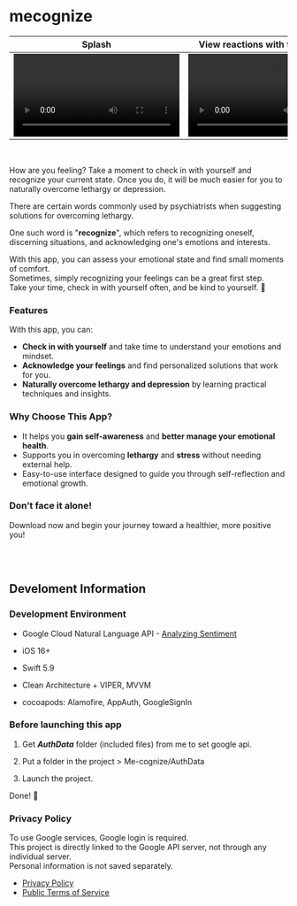 # mecognize

| Splash | View reactions with the keyboard | Send and response of data |
| ------------- | ------------- | ------------- | 
| <video src="https://github.com/decaf-hailey/mecognize/assets/124033750/25f63c4f-3578-4c2a-ae70-2e25109a0e3c">  | <video src="https://github.com/decaf-hailey/mecognize/assets/124033750/8ee22512-0b4b-4bfe-91c4-5180fdd4ea24">| <video src="https://github.com/decaf-hailey/mecognize/assets/124033750/698a14b8-5910-4332-bed8-df0551905f02"> |

<br>

How are you feeling? Take a moment to check in with yourself and recognize your current state. Once you do, it will be much easier for you to naturally overcome lethargy or depression.

There are certain words commonly used by psychiatrists when suggesting solutions for overcoming lethargy.

One such word is "**recognize**", which refers to recognizing oneself, discerning situations, and acknowledging one's emotions and interests.

With this app, you can assess your emotional state and find small moments of comfort.  
        Sometimes, simply recognizing your feelings can be a great first step.  
        Take your time, check in with yourself often, and be kind to yourself. 💙  


### Features

With this app, you can:

- **Check in with yourself** and take time to understand your emotions and mindset.
- **Acknowledge your feelings** and find personalized solutions that work for you.
- **Naturally overcome lethargy and depression** by learning practical techniques and insights.

### Why Choose This App?

- It helps you **gain self-awareness** and **better manage your emotional health**.
- Supports you in overcoming **lethargy** and **stress** without needing external help.
- Easy-to-use interface designed to guide you through self-reflection and emotional growth.

### Don’t face it alone!

Download now and begin your journey toward a healthier, more positive you!

<br><br>

## Develoment Information

### Development Environment 

- Google Cloud Natural Language API - [Analyzing Sentiment](https://cloud.google.com/natural-language/docs/analyzing-sentiment)

- iOS 16+
- Swift 5.9
- Clean Architecture + VIPER, MVVM
- cocoapods: Alamofire, AppAuth, GoogleSignIn


### Before launching this app

1. Get _**AuthData**_ folder (included files) from me to set google api.

2. Put a folder in the project > Me-cognize/AuthData

3. Launch the project.

Done! 🙌

### Privacy Policy

To use Google services, Google login is required.<br>
This project is directly linked to the Google API server, not through any individual server.<br>
Personal information is not saved separately.<br>
- [Privacy Policy](https://me-cognize-policy.s3.us-east-1.amazonaws.com/privacy_policy.html) <br>
- [Public Terms of Service](https://me-cognize-policy.s3.us-east-1.amazonaws.com/public_terms_of_service.html)

